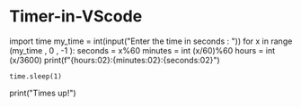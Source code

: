 # Timer-in-VScode
import time 
my_time = int(input("Enter the time in seconds : "))
for x in range (my_time , 0 , -1 ):
    seconds = x%60 
    minutes = int (x/60)%60
    hours = int (x/3600)
    print(f"{hours:02}:{minutes:02}:{seconds:02}")
   
    time.sleep(1)
print("Times up!")
